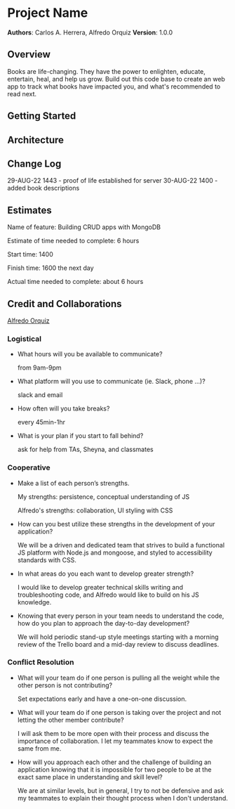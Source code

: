 # Project Name

**Authors**: Carlos A. Herrera, Alfredo Orquiz
**Version**: 1.0.0

## Overview
<!-- Provide a high level overview of what this application is and why you are building it, beyond the fact that it's an assignment for this class. (i.e. What's your problem domain?) -->
Books are life-changing. They have the power to enlighten, educate, entertain, heal, and help us grow. Build out this code base to create an web app to track what books have impacted you, and what's recommended to read next.

## Getting Started
<!-- What are the steps that a user must take in order to build this app on their own machine and get it running? -->

## Architecture
<!-- Provide a detailed description of the application design. What technologies (languages, libraries, etc) you're using, and any other relevant design information. -->

## Change Log
<!-- Use this area to document the iterative changes made to your application as each feature is successfully implemented. Use time stamps. Here's an example:

01-01-2001 4:59pm - Application now has a fully-functional express server, with a GET route for the location resource. -->

29-AUG-22 1443 - proof of life established for server
30-AUG-22 1400 - added book descriptions

## Estimates

Name of feature: Building CRUD apps with MongoDB

Estimate of time needed to complete: 6 hours

Start time: 1400

Finish time: 1600 the next day

Actual time needed to complete: about 6 hours

## Credit and Collaborations

[Alfredo Orquiz](https://github.com/AlfredoOrquiz)

### Logistical

* What hours will you be available to communicate?

    from 9am-9pm

* What platform will you use to communicate (ie. Slack, phone …)?

    slack and email

* How often will you take breaks?

    every 45min-1hr

* What is your plan if you start to fall behind?

    ask for help from TAs, Sheyna, and classmates

### Cooperative

* Make a list of each person’s strengths.

    My strengths: persistence, conceptual understanding of JS

    Alfredo's strengths: collaboration, UI styling with CSS

* How can you best utilize these strengths in the development of your application?

    We will be a driven and dedicated team that strives to build a functional JS platform with Node.js and mongoose, and styled to accessibility standards with CSS.

* In what areas do you each want to develop greater strength?

    I would like to develop greater technical skills writing and troubleshooting code, and Alfredo would like to build on his JS knowledge.

* Knowing that every person in your team needs to understand the code, how do you plan to approach the day-to-day development?

    We will hold periodic stand-up style meetings starting with a morning review of the Trello board and a mid-day review to discuss deadlines.

### Conflict Resolution

* What will your team do if one person is pulling all the weight while the other person is not contributing?

    Set expectations early and have a one-on-one discussion.

* What will your team do if one person is taking over the project and not letting the other member contribute?

    I will ask them to be more open with their process and discuss the importance of collaboration. I let my teammates know to expect the same from me.

* How will you approach each other and the challenge of building an application knowing that it is impossible for two people to be at the exact same place in understanding and skill level?

    We are at similar levels, but in general, I try to not be defensive and ask my teammates to explain their thought process when I don't understand.
